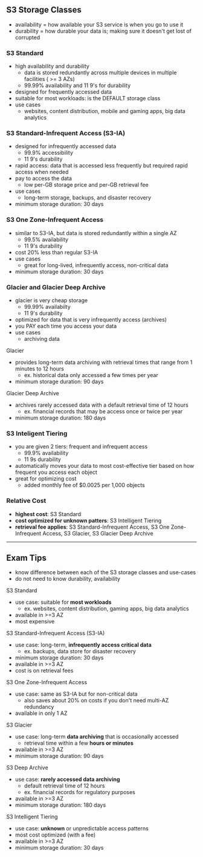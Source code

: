 ## S3 Storage Classes
- availability = how available your S3 service is when you go to use it
- durability = how durable your data is; making sure it doesn't get lost of corrupted

### S3 Standard
- high availability and durability
  - data is stored redundantly across multiple devices in multiple facilities ( >= 3 AZs)
  - 99.99% availability and 11 9's for durability
- designed for frequently accessed data
- suitable for most workloads: is the DEFAULT storage class
- use cases
  - websites, content distribution, mobile and gaming apps, big data analytics

### S3 Standard-Infrequent Access (S3-IA)
- designed for infrequently accessed data
  - 99.9% accessibility
  - 11 9's durability
- rapid access: data that is accessed less frequently but required rapid access when needed
- pay to access the data
  - low per-GB storage price and per-GB retrieval fee
- use cases
  - long-term storage, backups, and disaster recovery
- minimum storage duration: 30 days

### S3 One Zone-Infrequent Access
- similar to S3-IA, but data is stored redundantly within a single AZ
  - 99.5% availability
  - 11 9's durability
- cost 20% less than regular S3-IA
- use cases
  - great for long-lived, infrequently access, non-critical data
- minimum storage duration: 30 days

### Glacier and Glacier Deep Archive
- glacier is very cheap storage
  - 99.99% availabilty
  - 11 9's durability
- optimized for data that is very infrequently access (archives)
- you PAY each time you access your data
- use cases
  - archiving data

Glacier
- provides long-term data archiving with retrieval times that range from 1 minutes to 12 hours 
  - ex. historical data only accessed a few times per year 
- minimum storage duration: 90 days

Glacier Deep Archive
- archives rarely accessed data with a default retrieval time of 12 hours
  - ex. financial records that may be access once or twice per year
- minimum storage duration: 180 days

### S3 Inteligent Tiering
- you are given 2 tiers: frequent and infrequent access
  - 99.9% availability
  - 11 9s durability
- automatically moves your data to most cost-effective tier based on how frequent you access each object
- great for optimizing cost
  - added monthly fee of $0.0025 per 1,000 objects

### Relative Cost
- **highest cost**: S3 Standard
- **cost optimized for unknown patters**: S3 Intelligent Tiering
- **retrieval fee applies**: S3 Standard-Infrequent Access, S3 One Zone-Infrequent Access, S3 Glacier, S3 Glacier Deep Archive

--- 
## Exam Tips
- know difference between each of the S3 storage classes and use-cases
- do not need to know durability, availability

S3 Standard
- use case: suitable for **most workloads**
  - ex. websites, content distribution, gaming apps, big data analytics
- available in >=3 AZ
- most expensive


S3 Standard-Infrequent Access (S3-IA)
- use case: long-term, **infrequently access critical data** 
  - ex. backups, data store for disaster recovery
- minimum storage duration: 30 days
- available in >=3 AZ
- cost is on retrieval fees

S3 One Zone-Infrequent Access
- use case: same as S3-IA but for non-critical data
  - also saves about 20% on costs if you don't need multi-AZ redundancy
- available in only 1 AZ

S3 Glacier
- use case: long-term **data archiving** that is occasionally accessed
  - retrieval time within a few **hours or minutes**
- available in >=3 AZ
- minimum storage duration: 90 days

S3 Deep Archive
- use case: **rarely accessed data archiving**
  - default retrieval time of 12 hours
  - ex. financial records for regulatory purposes
- available in >=3 AZ
- minimum storage duration: 180 days

S3 Intelligent Tiering
- use case: **unknown** or unpredictable access patterns
- most cost optimized (with a fee)
- available in >=3 AZ
- minimum storage duration: 30 days
